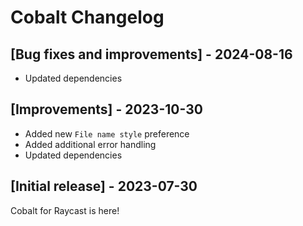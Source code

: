 # Cobalt Changelog

## [Bug fixes and improvements] - 2024-08-16

- Updated dependencies

## [Improvements] - 2023-10-30

- Added new `File name style` preference
- Added additional error handling
- Updated dependencies

## [Initial release] - 2023-07-30

Cobalt for Raycast is here!
